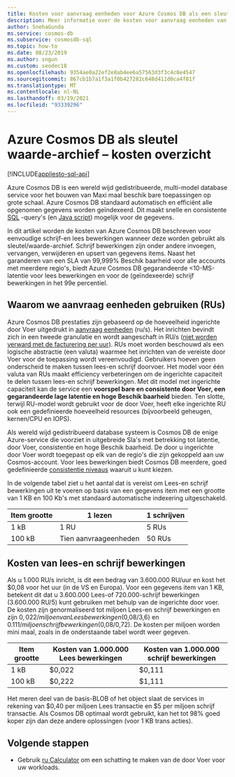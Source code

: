 ```yaml
---
title: Kosten voor aanvraag eenheden voor Azure Cosmos DB als een sleutel waarde-archief
description: Meer informatie over de kosten voor aanvraag eenheden van Azure Cosmos DB voor eenvoudige schrijf-en lees bewerkingen wanneer deze worden gebruikt als sleutel/waarde-archief.
author: SnehaGunda
ms.service: cosmos-db
ms.subservice: cosmosdb-sql
ms.topic: how-to
ms.date: 08/23/2019
ms.author: sngun
ms.custom: seodec18
ms.openlocfilehash: 9354ae0a22ef2e8ab4ee6a57563d3f3c4c8e4547
ms.sourcegitcommit: 867cb1b7a1f3a1f0b427282c648d411d0ca4f81f
ms.translationtype: MT
ms.contentlocale: nl-NL
ms.lasthandoff: 03/19/2021
ms.locfileid: "93339296"
---
```

# <a name="azure-cosmos-db-as-a-key-value-store--cost-overview"></a>Azure Cosmos DB als sleutel waarde-archief – kosten overzicht
[!INCLUDE[appliesto-sql-api](includes/appliesto-sql-api.md)]

Azure Cosmos DB is een wereld wijd gedistribueerde, multi-model database service voor het bouwen van Maxi maal beschik bare toepassingen op grote schaal. Azure Cosmos DB standaard automatisch en efficiënt alle opgenomen gegevens worden geïndexeerd. Dit maakt snelle en consistente [SQL](./sql-query-getting-started.md) -query's (en [Java script](stored-procedures-triggers-udfs.md)) mogelijk voor de gegevens. 

In dit artikel worden de kosten van Azure Cosmos DB beschreven voor eenvoudige schrijf-en lees bewerkingen wanneer deze worden gebruikt als sleutel/waarde-archief. Schrijf bewerkingen zijn onder andere invoegen, vervangen, verwijderen en upsert van gegevens items. Naast het garanderen van een SLA van 99,999% Beschik baarheid voor alle accounts met meerdere regio's, biedt Azure Cosmos DB gegarandeerde <10-MS-latentie voor lees bewerkingen en voor de (geïndexeerde) schrijf bewerkingen in het 99e percentiel. 

## <a name="why-we-use-request-units-rus"></a>Waarom we aanvraag eenheden gebruiken (RUs)

Azure Cosmos DB prestaties zijn gebaseerd op de hoeveelheid ingerichte door Voer uitgedrukt in [aanvraag eenheden](request-units.md) (ru/s). Het inrichten bevindt zich in een tweede granulatie en wordt aangeschaft in RU/s ([niet worden verward met de facturering per uur](https://azure.microsoft.com/pricing/details/cosmos-db/)). RUs moet worden beschouwd als een logische abstractie (een valuta) waarmee het inrichten van de vereiste door Voer voor de toepassing wordt vereenvoudigd. Gebruikers hoeven geen onderscheid te maken tussen lees-en schrijf doorvoer. Het model voor één valuta van RUs maakt efficiency verbeteringen om de ingerichte capaciteit te delen tussen lees-en schrijf bewerkingen. Met dit model met ingerichte capaciteit kan de service een **voorspel bare en consistente door Voer, een gegarandeerde lage latentie en hoge Beschik baarheid** bieden. Ten slotte, terwijl RU-model wordt gebruikt voor de door Voer, heeft elke ingerichte RU ook een gedefinieerde hoeveelheid resources (bijvoorbeeld geheugen, kernen/CPU en IOPS).

Als wereld wijd gedistribueerd database systeem is Cosmos DB de enige Azure-service die voorziet in uitgebreide Sla's met betrekking tot latentie, door Voer, consistentie en hoge Beschik baarheid. De door u ingerichte door Voer wordt toegepast op elk van de regio's die zijn gekoppeld aan uw Cosmos-account. Voor lees bewerkingen biedt Cosmos DB meerdere, goed gedefinieerde [consistentie niveaus](consistency-levels.md) waaruit u kunt kiezen. 

In de volgende tabel ziet u het aantal dat is vereist om Lees-en schrijf bewerkingen uit te voeren op basis van een gegevens item met een grootte van 1 KB en 100 Kb's met standaard automatische indexering uitgeschakeld. 

|Item grootte|1 lezen|1 schrijven|
|-------------|------|-------|
|1 kB|1 RU|5 RUs|
|100 kB|Tien aanvraageenheden|50 RUs|

## <a name="cost-of-reads-and-writes"></a>Kosten van lees-en schrijf bewerkingen

Als u 1.000 RU/s inricht, is dit een bedrag van 3.600.000 RU/uur en kost het $0,08 voor het uur (in de VS en Europa). Voor een gegevens item van 1 KB, betekent dit dat u 3.600.000 Lees-of 720.000-schrijf bewerkingen (3.600.000 RU/5) kunt gebruiken met behulp van de ingerichte door voer. De kosten zijn genormaliseerd tot miljoen Lees-en schrijf bewerkingen en zijn $0,022/miljoen van Lees bewerkingen ($0,08/3,6) en $0.111/miljoen schrijf bewerkingen ($0,08/0,72). De kosten per miljoen worden mini maal, zoals in de onderstaande tabel wordt weer gegeven.

|Item grootte|Kosten van 1.000.000 Lees bewerkingen|Kosten van 1.000.000 schrijf bewerkingen|
|-------------|-------|--------|
|1 kB|$0,022|$0,111|
|100 kB|$0,222|$1,111|


Het meren deel van de basis-BLOB of het object slaat de services in rekening van $0,40 per miljoen Lees transactie en $5 per miljoen schrijf transactie. Als Cosmos DB optimaal wordt gebruikt, kan het tot 98% goed koper zijn dan deze andere oplossingen (voor 1 KB trans acties).

## <a name="next-steps"></a>Volgende stappen

* Gebruik [ru Calculator](https://cosmos.azure.com/capacitycalculator/) om een schatting te maken van de door Voer voor uw workloads.
